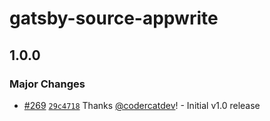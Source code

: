 # gatsby-source-appwrite

## 1.0.0

### Major Changes

- [#269](https://github.com/gatsby-uc/plugins/pull/269) [`29c4718`](https://github.com/gatsby-uc/plugins/commit/29c4718f8de7f1dfb4c25c701a71d5865aeaca96) Thanks [@codercatdev](https://github.com/codercatdev)! - Initial v1.0 release
